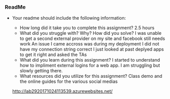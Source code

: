 

### ReadMe
- Your readme should include the following information:
	- How long did it take you to complete this assignment?
	2.5 hours
	- What did you struggle with? Why? How did you solve?
	I was unable to get a second external provider on my site and facebook still needs work
	An issue I came accross was during my deployment I did not have my connection string correct 
	I just looked at past deplyed apps to get it right and asked the TAs
	- What did you learn during this assignment?
	I started to understand how to impliment external logins for a web app. I am struggling 
	but slowly getting there.
    - What resources did you utilize for this assignment?
	Class demo and the online guides for the various social medias 

	http://lab2920171024113539.azurewebsites.net/
    


